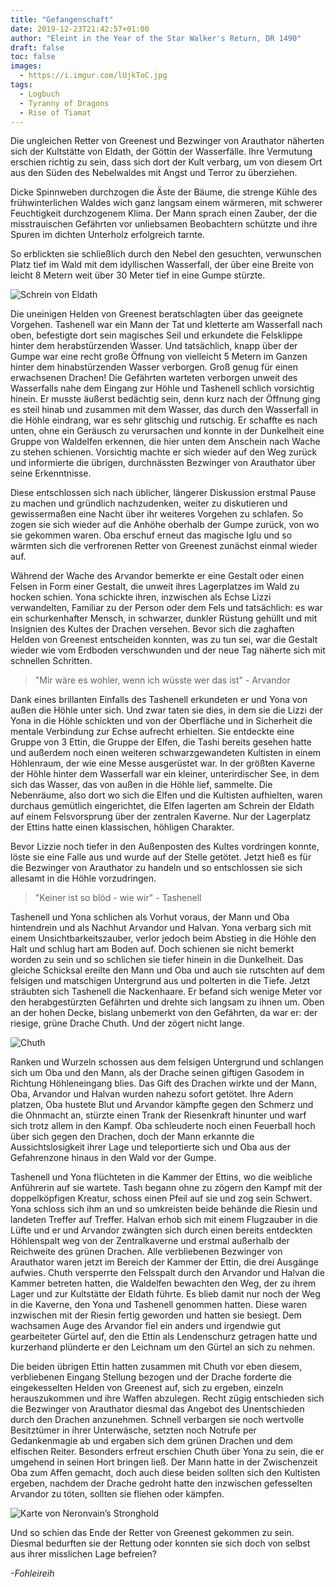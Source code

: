 ```yaml
---
title: "Gefangenschaft"
date: 2019-12-23T21:42:57+01:00
author: "Eleint in the Year of the Star Walker's Return, DR 1490"
draft: false
toc: false
images:
  - https://i.imgur.com/lUjkToC.jpg
tags: 
  - Logbuch
  - Tyranny of Dragons
  - Rise of Tiamat
---
```


Die ungleichen Retter von Greenest und Bezwinger von Arauthator näherten sich der Kultstätte von Eldath, der Göttin der Wasserfälle. Ihre Vermutung erschien richtig zu sein, dass sich dort der Kult verbarg, um von diesem Ort aus den Süden des Nebelwaldes mit Angst und Terror zu überziehen.

Dicke Spinnweben durchzogen die Äste der Bäume, die strenge Kühle des frühwinterlichen Waldes wich ganz langsam einem wärmeren, mit schwerer Feuchtigkeit durchzogenem Klima. Der Mann sprach einen Zauber, der die misstrauischen Gefährten vor unliebsamen Beobachtern schützte und ihre Spuren im dichten Unterholz erfolgreich tarnte.

So erblickten sie schließlich durch den Nebel den gesuchten, verwunschen Platz tief im Wald mit dem idyllischen Wasserfall, der über eine Breite von leicht 8 Metern weit über 30 Meter tief in eine Gumpe stürzte.

![Schrein von Eldath](https://i.imgur.com/lUjkToC.jpg)

Die uneinigen Helden von Greenest beratschlagten über das geeignete Vorgehen. Tashenell war ein Mann der Tat und kletterte am Wasserfall nach oben, befestigte dort sein magisches Seil und erkundete die Felsklippe hinter dem herabstürzenden Wasser. Und tatsächlich, knapp über der Gumpe war eine recht große Öffnung von vielleicht 5 Metern im Ganzen hinter dem hinabstürzenden Wasser verborgen. Groß genug für einen erwachsenen Drachen! Die Gefährten warteten verborgen unweit des Wasserfalls nahe dem Eingang zur Höhle und Tashenell schlich vorsichtig hinein. Er musste äußerst bedächtig sein, denn kurz nach der Öffnung ging es steil hinab und zusammen mit dem Wasser, das durch den Wasserfall in die Höhle eindrang, war es sehr glitschig und rutschig. Er schaffte es nach unten, ohne ein Geräusch zu verursachen und konnte in der Dunkelheit eine Gruppe von Waldelfen erkennen, die hier unten dem Anschein nach Wache zu stehen schienen. Vorsichtig machte er sich wieder auf den Weg zurück und informierte die übrigen, durchnässten Bezwinger von Arauthator über seine Erkenntnisse.

Diese entschlossen sich nach üblicher, längerer Diskussion erstmal Pause zu machen und gründlich nachzudenken, weiter zu diskutieren und gewissermaßen eine Nacht über ihr weiteres Vorgehen zu schlafen. So zogen sie sich wieder auf die Anhöhe oberhalb der Gumpe zurück, von wo sie gekommen waren. Oba erschuf erneut das magische Iglu und so wärmten sich die verfrorenen Retter von Greenest zunächst einmal wieder auf.

Während der Wache des Arvandor bemerkte er eine Gestalt oder einen Felsen in Form einer Gestalt, die unweit ihres Lagerplatzes im Wald zu hocken schien. Yona schickte ihren, inzwischen als Echse Lizzi verwandelten, Familiar zu der Person oder dem Fels und tatsächlich: es war ein schurkenhafter Mensch, in schwarzer, dunkler Rüstung gehüllt und mit Insignien des Kultes der Drachen versehen. Bevor sich die zaghaften Helden von Greenest entscheiden konnten, was zu tun sei, war die Gestalt wieder wie vom Erdboden verschwunden und der neue Tag näherte sich mit schnellen Schritten.

> "Mir wäre es wohler, wenn ich wüsste wer das ist" - Arvandor

Dank eines brillanten Einfalls des Tashenell erkundeten er und Yona von außen die Höhle unter sich. Und zwar taten sie dies, in dem sie die Lizzi der Yona in die Höhle schickten und von der Oberfläche und in Sicherheit die mentale Verbindung zur Echse aufrecht erhielten. Sie entdeckte eine Gruppe von 3 Ettin, die Gruppe der Elfen, die Tashi bereits gesehen hatte und außerdem noch einen weiteren schwarzgewandeten Kultisten in einem Höhlenraum, der wie eine Messe ausgerüstet war. In der größten Kaverne der Höhle hinter dem Wasserfall war ein kleiner, unterirdischer See, in dem sich das Wasser, das von außen in die Höhle lief, sammelte. Die Nebenräume, also dort wo sich die Elfen und die Kultisten aufhielten, waren durchaus gemütlich eingerichtet, die Elfen lagerten am Schrein der Eldath auf einem Felsvorsprung über der zentralen Kaverne. Nur der Lagerplatz der Ettins hatte einen klassischen, höhligen Charakter.

Bevor Lizzie noch tiefer in den Außenposten des Kultes vordringen konnte, löste sie eine Falle aus und wurde auf der Stelle getötet. Jetzt hieß es für die Bezwinger von Arauthator zu handeln und so entschlossen sie sich allesamt in die Höhle vorzudringen.

> "Keiner ist so blöd - wie wir" - Tashenell

Tashenell und Yona schlichen als Vorhut voraus, der Mann und Oba hintendrein und als Nachhut Arvandor und Halvan. Yona verbarg sich mit einem Unsichtbarkeitszauber, verlor jedoch beim Abstieg in die Höhle den Halt und schlug hart am Boden auf. Doch schienen sie nicht bemerkt worden zu sein und so schlichen sie tiefer hinein in die Dunkelheit. Das gleiche Schicksal ereilte den Mann und Oba und auch sie rutschten auf dem felsigen und matschigen Untergrund aus und polterten in die Tiefe. Jetzt sträubten sich Tashenell die Nackenhaare. Er befand sich wenige Meter vor den herabgestürzten Gefährten und drehte sich langsam zu ihnen um. Oben an der hohen Decke, bislang unbemerkt von den Gefährten, da war er: der riesige, grüne Drache Chuth. Und der zögert nicht lange. 

![Chuth](https://i.imgur.com/mwOPtsj.jpg)

Ranken und Wurzeln schossen aus dem felsigen Untergrund und schlangen sich um Oba und den Mann, als der Drache seinen giftigen Gasodem in Richtung Höhleneingang blies. Das Gift des Drachen wirkte und der Mann, Oba, Arvandor und Halvan wurden nahezu sofort getötet. Ihre Adern platzen, Oba hustete Blut und Arvandor kämpfte gegen den Schmerz und die Ohnmacht an, stürzte einen Trank der Riesenkraft hinunter und warf sich trotz allem in den Kampf. Oba schleuderte noch einen Feuerball hoch über sich gegen den Drachen, doch der Mann erkannte die Aussichtslosigkeit ihrer Lage und teleportierte sich und Oba aus der Gefahrenzone hinaus in den Wald vor der Gumpe.

Tashenell und Yona flüchteten in die Kammer der Ettins, wo die weibliche Anführerin auf sie wartete. Tash begann ohne zu zögern den Kampf mit der doppelköpfigen Kreatur, schoss einen Pfeil auf sie und zog sein Schwert. Yona schloss sich ihm an und so umkreisten beide behände die Riesin und landeten Treffer auf Treffer. Halvan erhob sich mit einem Flugzauber in die Lüfte und er und Arvandor zwängten sich durch einen bereits entdeckten Höhlenspalt weg von der Zentralkaverne und erstmal außerhalb der Reichweite des grünen Drachen. Alle verbliebenen Bezwinger von Arauthator waren jetzt im Bereich der Kammer der Ettin, die drei Ausgänge aufwies. Chuth versperrte den Felsspalt durch den Arvandor und Halvan die Kammer betreten hatten, die Waldelfen bewachten den Weg, der zu ihrem Lager und zur Kultstätte der Eldath führte. Es blieb damit nur noch der Weg in die Kaverne, den Yona und Tashenell genommen hatten. Diese waren inzwischen mit der Riesin fertig geworden und hatten sie besiegt. Dem wachsamen Auge des Arvandor fiel ein anders und irgendwie gut gearbeiteter Gürtel auf, den die Ettin als Lendenschurz getragen hatte und kurzerhand plünderte er den Leichnam um  den Gürtel an sich zu nehmen.

Die beiden übrigen Ettin hatten zusammen mit Chuth vor eben diesem, verbliebenen Eingang Stellung bezogen und der Drache forderte die eingekesselten Helden von Greenest auf, sich zu ergeben, einzeln herauszukommen und ihre Waffen abzulegen. Recht zügig entschieden sich die Bezwinger von Arauthator diesmal das Angebot des Unentschieden durch den Drachen anzunehmen. Schnell verbargen sie noch wertvolle Besitztümer in ihrer Unterwäsche, setzten noch Notrufe per Gedankenmagie ab und ergaben sich dem grünen Drachen und dem elfischen Reiter. Besonders erfreut erschien Chuth über Yona zu sein, die er umgehend in seinen Hort bringen ließ. Der Mann hatte in der Zwischenzeit Oba zum Affen gemacht, doch auch diese beiden sollten sich den Kultisten ergeben, nachdem der Drache gedroht hatte den inzwischen gefesselten Arvandor zu töten, sollten sie fliehen oder kämpfen.

![Karte von Neronvain’s Stronghold](https://i.imgur.com/Cfsp1NO.jpg)

Und so schien das Ende der Retter von Greenest gekommen zu sein. Diesmal bedurften sie der Rettung oder konnten sie sich doch von selbst aus ihrer misslichen Lage befreien?

_-Fohleireih_